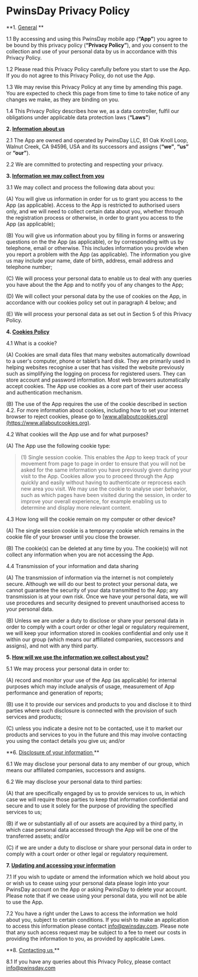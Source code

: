 # PwinsDay Privacy Policy #

**1. <ins> General</ins> **

1.1 By accessing and using this PwinsDay mobile app (**“App”**) you agree to be bound by this
privacy policy (**“Privacy Policy”**), and you consent to the collection and use of your
personal data by us in accordance with this Privacy Policy.

1.2 Please read this Privacy Policy carefully before you start to use the App. If you do not
agree to this Privacy Policy, do not use the App.

1.3 We may revise this Privacy Policy at any time by amending this page. You are expected to
check this page from time to time to take notice of any changes we make, as they are
binding on you.

1.4 This Privacy Policy describes how we, as a data controller, fulfil our obligations under
applicable data protection laws (**“Laws"**)

**2. <ins> Information about us </ins>**

2.1 The App are owned and operated by PwinsDay LLC, 81 Oak Knoll Loop, Walnut Creek,
CA 94596, USA and its successors and assigns (**“we”**, **“us”** or **“our”**).

2.2 We are committed to protecting and respecting your privacy.

**3. <ins> Information we may collect from you </ins>**

3.1 We may collect and process the following data about you:

(A) You will give us information in order for us to grant you access to the App (as
applicable). Access to the App is restricted to authorised users only, and we will
need to collect certain data about you, whether through the registration process or
otherwise, in order to grant you access to the App (as applicable);

(B) You will give us information about you by filling in forms or answering questions on
the the App (as applicable), or by corresponding with us by telephone, email or
otherwise. This includes information you provide when you report a problem with
the App (as applicable). The information you give us may include your name, date
of birth, address, email address and telephone number;

(C) We will process your personal data to enable us to deal with any queries you have
about the the App and to notify you of any changes to the App;

(D) We will collect your personal data by the use of cookies on the App, in accordance
with our cookies policy set out in paragraph 4 below; and

(E) We will process your personal data as set out in Section 5 of this Privacy Policy.

**4. <ins> Cookies Policy </ins>**

4.1 What is a cookie?

(A) Cookies are small data files that many websites automatically download to a user's
computer, phone or tablet’s hard disk. They are primarily used in helping websites
recognise a user that has visited the website previously such as simplifying the
logging on process for registered users. They can store account and password
information. Most web browsers automatically accept cookies. The App use
cookies as a core part of their user access and authentication mechanism.

(B) The use of the App requires the use of the cookie described in section 4.2. For more
 information about cookies, including how to set your internet browser
to reject cookies, please go to [www.allaboutcookies.org](https://www.allaboutcookies.org).

4.2 What cookies will the App use and for what purposes?

(A) The App use the following cookie type:

 >(1) Single session cookie. This enables the App to keep track of your
movement from page to page in order to ensure that you will not be asked for
the same information you have previously given during your visit to the App.
Cookies allow you to proceed through the App quickly and easily without
having to authenticate or reprocess each new area you visit. We may use the
cookie to analyse user behavior, such as which pages have been visited
during the session, in order to improve your overall experience, for example
enabling us to determine and display more relevant content.

4.3 How long will the cookie remain on my computer or other device?

(A) The single session cookie is a temporary cookie which remains in the cookie file of
your browser until you close the browser.

(B) The cookie(s) can be deleted at any time by you. The cookie(s) will not collect any
information when you are not accessing the App.

4.4 Transmission of your information and data sharing

(A) The transmission of information via the internet is not completely secure. Although
we will do our best to protect your personal data, we cannot guarantee the security
of your data transmitted to the App; any transmission is at your own risk. Once we
have your personal data, we will use procedures and security designed to prevent
unauthorised access to your personal data.

(B) Unless we are under a duty to disclose or share your personal data in order to
comply with a court order or other legal or regulatory requirement, we will keep
your information stored in cookies confidential and only use it within our group
(which means our affiliated companies, successors and assigns), and not with any
third party.

**5. <ins>  How will we use the information we collect about you? </ins>**

5.1 We may process your personal data in order to:

(A) record and monitor your use of the App (as applicable) for internal purposes which
may include analysis of usage, measurement of App performance and generation
of reports;

(B) use it to provide our services and products to you and disclose it to third parties
where such disclosure is connected with the provision of such services and
products;

(C) unless you indicate a desire not to be contacted, use it to market our products and
services to you in the future and this may involve contacting you using the contact
details you give us; and/or

**6. <ins>  Disclosure of your information </ins> **

6.1 We may disclose your personal data to any member of our group, which means our
affiliated companies, successors and assigns.

6.2 We may disclose your personal data to third parties:

(A) that are specifically engaged by us to provide services to us, in which case we will
require those parties to keep that information confidential and secure and to use it
solely for the purpose of providing the specified services to us;

(B) if we or substantially all of our assets are acquired by a third party, in which case
personal data accessed through the App will be one of the transferred assets;
and/or

(C) if we are under a duty to disclose or share your personal data in order to comply
with a court order or other legal or regulatory requirement.

**7. <ins> Updating and accessing your information </ins>**

7.1 If you wish to update or amend the information which we hold about you or wish us to
cease using your personal data please login into your PwinsDay account on the App or
asking PwinsDay to delete your account. Please note that if we cease using your personal
data, you will not be able to use the App.

7.2 You have a right under the Laws to access the information we hold about you, subject to
certain conditions. If you wish to make an application to access this information please
contact [info@pwinsday.com](mailto:info@pwinsday.com). Please note that any such access request may be subject to
a fee to meet our costs in providing the information to you, as provided by applicable
Laws.

**8. <ins> Contacting us </ins> **

8.1 If you have any queries about this Privacy Policy, please contact [info@pwinsday.com](mailto:info@pwinsday.com)
